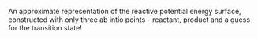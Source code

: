 An approximate representation of the reactive potential energy surface, constructed with only three ab intio points - reactant, product and a guess for the transition state! 
